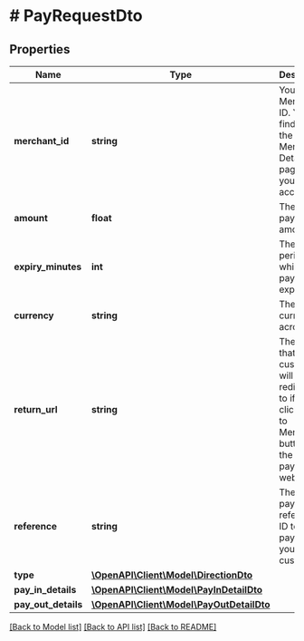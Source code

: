 # # PayRequestDto

## Properties

Name | Type | Description | Notes
------------ | ------------- | ------------- | -------------
**merchant_id** | **string** | Your Merchant ID. You can find it on the Merchant Details page in your account. | [default to '5C8D8D78-366A-4AFB-B658-A64CE543C5DB']
**amount** | **float** | The payment amount. | [default to 223.05]
**expiry_minutes** | **int** | The time period after which payment expires. | [optional] [default to 20]
**currency** | **string** | The currency acronym. | [default to 'EUR']
**return_url** | **string** | The URL that the customer will be redirected to if they click &#39;Back to Merchant&#39; button on the payment web page. | [optional] [default to 'https://my-shop.com/payment-complete?ref=xyz']
**reference** | **string** | The custom payment reference ID to tie the payment to your customer. | [default to 'myUniqueRef333']
**type** | [**\OpenAPI\Client\Model\DirectionDto**](DirectionDto.md) |  |
**pay_in_details** | [**\OpenAPI\Client\Model\PayInDetailDto**](PayInDetailDto.md) |  | [optional]
**pay_out_details** | [**\OpenAPI\Client\Model\PayOutDetailDto**](PayOutDetailDto.md) |  | [optional]

[[Back to Model list]](../../README.md#models) [[Back to API list]](../../README.md#endpoints) [[Back to README]](../../README.md)
